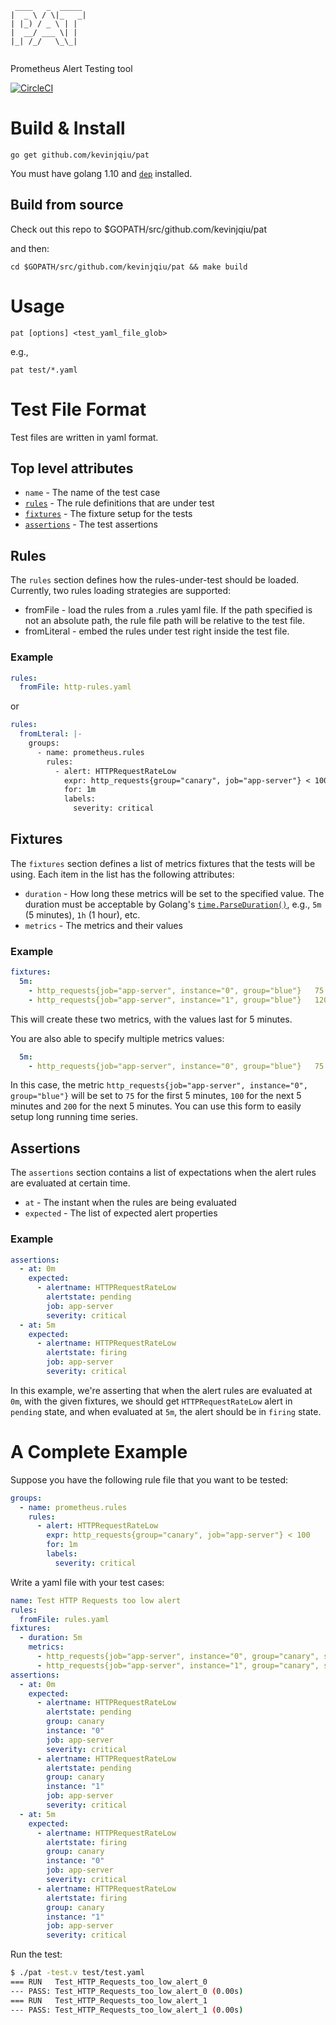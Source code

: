 ```
 ____   _  _____ 
|  _ \ / \|_   _|
| |_) / _ \ | |  
|  __/ ___ \| |  
|_| /_/   \_\_|  
                 
```

Prometheus Alert Testing tool

[![CircleCI](https://circleci.com/gh/kevinjqiu/pat.svg?style=svg)](https://circleci.com/gh/kevinjqiu/pat)

Build & Install
===============

    go get github.com/kevinjqiu/pat

You must have golang 1.10 and [`dep`](https://github.com/golang/dep) installed.

Build from source
-----------------

Check out this repo to $GOPATH/src/github.com/kevinjqiu/pat

and then:

    cd $GOPATH/src/github.com/kevinjqiu/pat && make build

Usage
=====

    pat [options] <test_yaml_file_glob>

e.g.,

    pat test/*.yaml

Test File Format
================

Test files are written in yaml format.

Top level attributes
--------------------

* `name` - The name of the test case
* [`rules`](#Rules) - The rule definitions that are under test
* [`fixtures`](#Fixtures) - The fixture setup for the tests
* [`assertions`](#Assertions) - The test assertions

Rules
-----

The `rules` section defines how the rules-under-test should be loaded.
Currently, two rules loading strategies are supported:

* fromFile - load the rules from a .rules yaml file. If the path specified is not an absolute path, the rule file path will be relative to the test file.
* fromLiteral - embed the rules under test right inside the test file.

### Example

```yaml
rules:
  fromFile: http-rules.yaml
```

or

```yaml
rules:
  fromLteral: |-
    groups:
      - name: prometheus.rules
        rules:
          - alert: HTTPRequestRateLow
            expr: http_requests{group="canary", job="app-server"} < 100
            for: 1m
            labels:
              severity: critical
```

Fixtures
--------

The `fixtures` section defines a list of metrics fixtures that the tests will be using.
Each item in the list has the following attributes:

* `duration` - How long these metrics will be set to the specified value. The duration must be acceptable by Golang's [`time.ParseDuration()`](https://golang.org/pkg/time/#ParseDuration), e.g., `5m` (5 minutes), `1h` (1 hour), etc.
* `metrics` - The metrics and their values

### Example

```yaml
fixtures:
  5m:
    - http_requests{job="app-server", instance="0", group="blue"}	75
    - http_requests{job="app-server", instance="1", group="blue"}	120
```

This will create these two metrics, with the values last for 5 minutes.

You are also able to specify multiple metrics values:

```yaml
  5m:
    - http_requests{job="app-server", instance="0", group="blue"}	75 100 200
```

In this case, the metric `http_requests{job="app-server", instance="0", group="blue"}` will be set to `75` for the first 5 minutes, `100` for the next 5 minutes and `200` for the next 5 minutes. You can use this form to easily setup long running time series.

Assertions
----------

The `assertions` section contains a list of expectations when the alert rules are evaluated at certain time.

* `at` - The instant when the rules are being evaluated
* `expected` - The list of expected alert properties

### Example

```yaml
assertions:
  - at: 0m
    expected:
      - alertname: HTTPRequestRateLow
        alertstate: pending
        job: app-server
        severity: critical
  - at: 5m
    expected:
      - alertname: HTTPRequestRateLow
        alertstate: firing
        job: app-server
        severity: critical
```

In this example, we're asserting that when the alert rules are evaluated at `0m`, with the given fixtures, we should get `HTTPRequestRateLow` alert in `pending` state, and when evaluated at `5m`, the alert should be in `firing` state.

A Complete Example
==================

Suppose you have the following rule file that you want to be tested:

```yaml
groups:
  - name: prometheus.rules
    rules:
      - alert: HTTPRequestRateLow
        expr: http_requests{group="canary", job="app-server"} < 100
        for: 1m
        labels:
          severity: critical
```

Write a yaml file with your test cases:

```yaml
name: Test HTTP Requests too low alert
rules:
  fromFile: rules.yaml
fixtures:
  - duration: 5m
    metrics:
      - http_requests{job="app-server", instance="0", group="canary", severity="overwrite-me"}	75 85  95 105 105  95  85
      - http_requests{job="app-server", instance="1", group="canary", severity="overwrite-me"}	80 90 100 110 120 130 140
assertions:
  - at: 0m
    expected:
      - alertname: HTTPRequestRateLow
        alertstate: pending
        group: canary
        instance: "0"
        job: app-server
        severity: critical
      - alertname: HTTPRequestRateLow
        alertstate: pending
        group: canary
        instance: "1"
        job: app-server
        severity: critical
  - at: 5m
    expected:
      - alertname: HTTPRequestRateLow
        alertstate: firing
        group: canary
        instance: "0"
        job: app-server
        severity: critical
      - alertname: HTTPRequestRateLow
        alertstate: firing
        group: canary
        instance: "1"
        job: app-server
        severity: critical
```

Run the test:

```bash
$ ./pat -test.v test/test.yaml 
=== RUN   Test_HTTP_Requests_too_low_alert_0
--- PASS: Test_HTTP_Requests_too_low_alert_0 (0.00s)
=== RUN   Test_HTTP_Requests_too_low_alert_1
--- PASS: Test_HTTP_Requests_too_low_alert_1 (0.00s)
```
